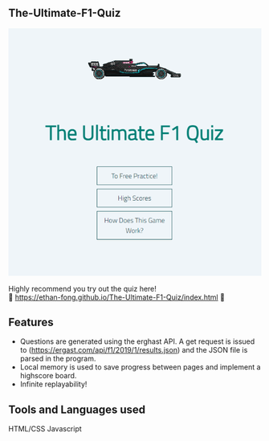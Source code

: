 ## The-Ultimate-F1-Quiz

![home](https://github.com/ethan-fong/The-Ultimate-F1-Quiz-Home/blob/main/docs/Homepage.PNG)

Highly recommend you try out the quiz here!  
:link: https://ethan-fong.github.io/The-Ultimate-F1-Quiz/index.html :link:

## Features

* Questions are generated using the erghast API. A get request is issued to (https://ergast.com/api/f1/2019/1/results.json) and the JSON file is parsed in the program.
* Local memory is used to save progress between pages and implement a highscore board.
* Infinite replayability!

## Tools and Languages used

HTML/CSS
Javascript
